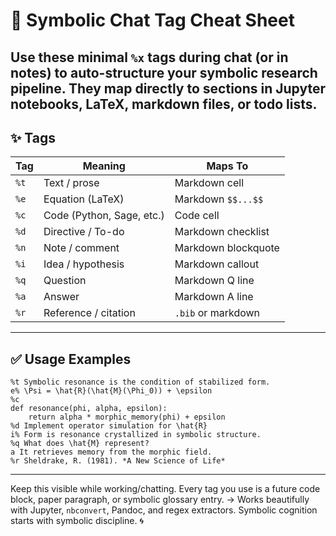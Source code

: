 # 🧠 Symbolic Chat Tag Cheat Sheet
Use these minimal `%x` tags during chat (or in notes) to auto-structure your symbolic research pipeline. They map directly to sections in Jupyter notebooks, LaTeX, markdown files, or todo lists.
---
## ✨ Tags
| Tag  | Meaning                     | Maps To              |
|------|------------------------------|-----------------------|
| `%t` | Text / prose                  | Markdown cell         |
| `%e` | Equation (LaTeX)              | Markdown `$$...$$`    |
| `%c` | Code (Python, Sage, etc.)     | Code cell             |
| `%d` | Directive / To-do             | Markdown checklist    |
| `%n` | Note / comment                | Markdown blockquote   |
| `%i` | Idea / hypothesis             | Markdown callout      |
| `%q` | Question                      | Markdown Q line       |
| `%a` | Answer                        | Markdown A line       |
| `%r` | Reference / citation          | `.bib` or markdown    |
---
## ✅ Usage Examples
```
%t Symbolic resonance is the condition of stabilized form.
e% \Psi = \hat{R}(\hat{M}(\Phi_0)) + \epsilon
%c
def resonance(phi, alpha, epsilon):
    return alpha * morphic_memory(phi) + epsilon
%d Implement operator simulation for \hat{R}
i% Form is resonance crystallized in symbolic structure.
%q What does \hat{M} represent?
a It retrieves memory from the morphic field.
%r Sheldrake, R. (1981). *A New Science of Life*
```
---
Keep this visible while working/chatting. Every tag you use is a future code block, paper paragraph, or symbolic glossary entry.
→ Works beautifully with Jupyter, `nbconvert`, Pandoc, and regex extractors.
Symbolic cognition starts with symbolic discipline. 🌀
